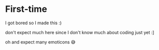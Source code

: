 # First-time
I got bored so I made this :) 

don't expect much here since I don't know much about coding just yet :]

oh and expect many emoticons 😅
